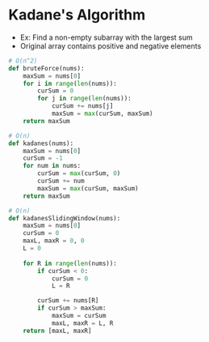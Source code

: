 # Kadane's Algorithm

- Ex: Find a non-empty subarray with the largest sum
- Original array contains positive and negative elements
```python
# O(n^2)
def bruteForce(nums):
    maxSum = nums[0]
    for i in range(len(nums)):
        curSum = 0
        for j in range(len(nums)):
            curSum += nums[j]
            maxSum = max(curSum, maxSum)
    return maxSum
```
```python
# O(n)
def kadanes(nums):
    maxSum = nums[0]
    curSum = -1
    for num in nums:
        curSum = max(curSum, 0)
        curSum += num
        maxSum = max(curSum, maxSum)
    return maxSum 
```
```python
# O(n)
def kadanesSlidingWindow(nums):
    maxSum = nums[0]
    curSum = 0
    maxL, maxR = 0, 0
    L = 0
    
    for R in range(len(nums)):
        if curSum < 0:
            curSum = 0
            L = R

        curSum += nums[R]
        if curSum > maxSum:
            maxSum = curSum
            maxL, maxR = L, R
    return [maxL, maxR]
```